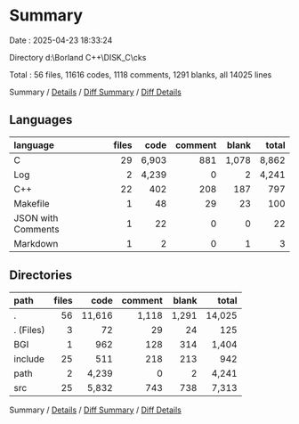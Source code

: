 # Summary

Date : 2025-04-23 18:33:24

Directory d:\\Borland C++\\DISK_C\\cks

Total : 56 files,  11616 codes, 1118 comments, 1291 blanks, all 14025 lines

Summary / [Details](details.md) / [Diff Summary](diff.md) / [Diff Details](diff-details.md)

## Languages
| language | files | code | comment | blank | total |
| :--- | ---: | ---: | ---: | ---: | ---: |
| C | 29 | 6,903 | 881 | 1,078 | 8,862 |
| Log | 2 | 4,239 | 0 | 2 | 4,241 |
| C++ | 22 | 402 | 208 | 187 | 797 |
| Makefile | 1 | 48 | 29 | 23 | 100 |
| JSON with Comments | 1 | 22 | 0 | 0 | 22 |
| Markdown | 1 | 2 | 0 | 1 | 3 |

## Directories
| path | files | code | comment | blank | total |
| :--- | ---: | ---: | ---: | ---: | ---: |
| . | 56 | 11,616 | 1,118 | 1,291 | 14,025 |
| . (Files) | 3 | 72 | 29 | 24 | 125 |
| BGI | 1 | 962 | 128 | 314 | 1,404 |
| include | 25 | 511 | 218 | 213 | 942 |
| path | 2 | 4,239 | 0 | 2 | 4,241 |
| src | 25 | 5,832 | 743 | 738 | 7,313 |

Summary / [Details](details.md) / [Diff Summary](diff.md) / [Diff Details](diff-details.md)